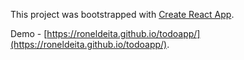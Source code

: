 This project was bootstrapped with [Create React App](https://github.com/facebookincubator/create-react-app).

Demo - [https://roneldeita.github.io/todoapp/](https://roneldeita.github.io/todoapp/).
